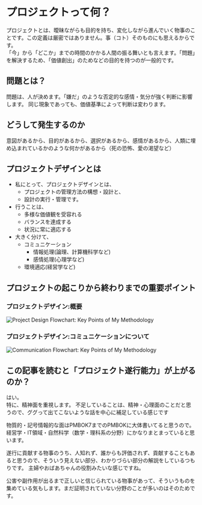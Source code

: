 # プロジェクトって何？

プロジェクトとは、曖昧ながらも目的を持ち、変化しながら進んでいく物事のことです。この定義は厳密ではありません。事（コト）そのものにも思えるからです。  
「今」から「どこか」までの時間のかかる人間の振る舞いとも言えます。「問題」を解決するため、「価値創出」のためなどの目的を持つのが一般的です。  

## 問題とは？

問題は、人が決めます。「嫌だ」のような否定的な感情・気分が強く判断に影響します。
同じ現象であっても、価値基準によって判断は変わります。

## どうして発生するのか

意図があるから、目的があるから、選択があるから、感情があるから、人類に埋め込まれているかのような何かがあるから（死の恐怖、愛の渇望など）  

## プロジェクトデザインとは

- 私にとって、プロジェクトデザインとは、
  - プロジェクトの管理方法の構想・設計と、
  - 設計の実行・管理です。
- 行うことは、
  - 多様な価値観を受容れる
  - バランスを達成する
  - 状況に常に適応する
- 大きく分けて、
  - コミュニケーション
    - 情報処理(論理、計算機科学など)
    - 感情処理(心理学など)
  - 環境適応(経営学など)

## プロジェクトの起こりから終わりまでの重要ポイント

### プロジェクトデザイン:概要

<img src="/pjdhiro/img/PDFlow.avif.jpg" alt="Project Design Flowchart: Key Points of My Methodology">
<!-- 
![Project Design Flowchart: Key Points of My Methodology](/pjdhiro/img/PDFlow.avif.jpg "") -->

### プロジェクトデザイン:コミュニケーションについて

<img src="/pjdhiro/img/PD&ComFlow.avif.jpg" alt="Communication Flowchart: Key Points of My Methodology">

<!-- ![Communication Flowchart: Key Points of My Methodology](/img/PD&ComFlow.avif.jpg "") -->

## この記事を読むと「プロジェクト遂行能力」が上がるのか？

はい。  
特に、精神面を重視します。
不足していることは、精神・心理面のことだと思うので、ググって出てこないような話を中心に補足している感じです  

物質的・記号情報的な面はPMBOK7までのPMBOKに大体書いてると思うので。
経営学・IT領域・自然科学（数学・理科系の分野）にかなりまとまっていると思います。

遂行に貢献する物事のうち、人知れず、誰からも評価されず、貢献することもあると思うので、そういう見えない部分、わかりづらい部分の解説をしているつもりです。
主婦やおばあちゃんの役割みたいな感じですね。

公害や副作用が出るまで正しいと信じられている物事があって、そういうものを集めている気もします。まだ証明されていない分野のことが多いのはそのためです。


